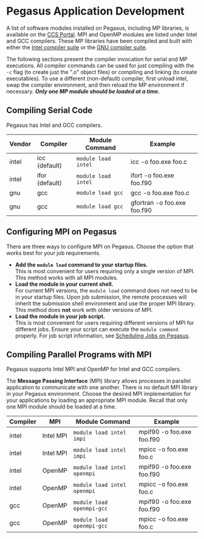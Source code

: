 # Pegasus Application Development

A list of software modules installed on Pegasus, including MP libraries,
is available on the [CCS Portal](https://portal.ccs.miami.edu). MPI and
OpenMP modules are listed under Intel and GCC compilers. These MP
libraries have been compiled and built with either the [Intel compiler
suite](http://software.intel.com/en-us/intel-compilers/) or the [GNU
compiler suite](http://www.gnu.org/software/gcc/).

The following sections present the compiler invocation for serial and MP
executions. All compiler commands can be used for just compiling with
the `-c` flag (to create just the ".o" object files) or compiling and
linking (to create executables). To use a different (non-default)
compiler, first unload intel, swap the compiler environment, and then
reload the MP environment if necessary. ***Only one MP module should be
loaded at a time.***

## Compiling Serial Code

Pegasus has Intel and GCC compilers.

| Vendor | Compiler       | Module Command      | Example                     |
| ------ | -------------- | ------------------- | --------------------------- |
| intel  | icc (default)  | `module load intel` | icc -o foo.exe foo.c        |
| intel  | ifor (default) | `module load intel` | ifort -o foo.exe foo.f90    |
| gnu    | gcc            | `module load gcc`   | gcc -o foo.exe foo.c        |
| gnu    | gcc            | `module load gcc`   | gfortran -o foo.exe foo.f90 |

  

## Configuring MPI on Pegasus

There are three ways to configure MPI on Pegasus. Choose the option that
works best for your job requirements.

  - **Add the `module load` command to your startup files.**  
    This is most convenient for users requiring only a single version of
    MPI. This method works with all MPI modules.
  - **Load the module in your current shell.**  
    For current MPI versions, the `module load` command does not need to
    be in your startup files. Upon job submission, the remote processes
    will inherit the submission shell environment and use the proper MPI
    library. This method does **not** work with older versions of MPI.
  - **Load the module in your job script.**  
    This is most convenient for users requiring different versions of
    MPI for different jobs. Ensure your script can execute the `module
    command` properly. For job script information, see [Scheduling Jobs
    on Pegasus](../jobs/p_jobs_1-lsf.md).

## Compiling Parallel Programs with MPI

Pegasus supports Intel MPI and OpenMP for Intel and GCC compilers.

The **Message Passing Interface** (MPI) library allows processes in
parallel application to communicate with one another. There is no
default MPI library in your Pegasus environment. Choose the desired MPI
implementation for your applications by loading an appropriate MPI
module. Recall that only one MPI module should be loaded at a time.

  

| Compiler | MPI       | Module Command              | Example                   |
| -------- | --------- | --------------------------- | ------------------------- |
| intel    | Intel MPI | `module load intel impi`    | mpif90 -o foo.exe foo.f90 |
| intel    | Intel MPI | `module load intel impi`    | mpicc -o foo.exe foo.c    |
| intel    | OpenMP    | `module load intel openmpi` | mpif90 -o foo.exe foo.f90 |
| intel    | OpenMP    | `module load intel openmpi` | mpicc -o foo.exe foo.c    |
| gcc      | OpenMP    | `module load openmpi-gcc`   | mpif90 -o foo.exe foo.f90 |
| gcc      | OpenMP    | `module load openmpi-gcc`   | mpicc -o foo.exe foo.c    |
